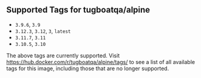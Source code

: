 ## Supported Tags for tugboatqa/alpine

* `3.9.6`, `3.9`
* `3.12.3`, `3.12`, `3`, `latest`
* `3.11.7`, `3.11`
* `3.10.5`, `3.10`

The above tags are currently supported. Visit https://hub.docker.com/r/tugboatqa/alpine/tags/ to see a list of all available tags for this image, including those that are no longer supported.
